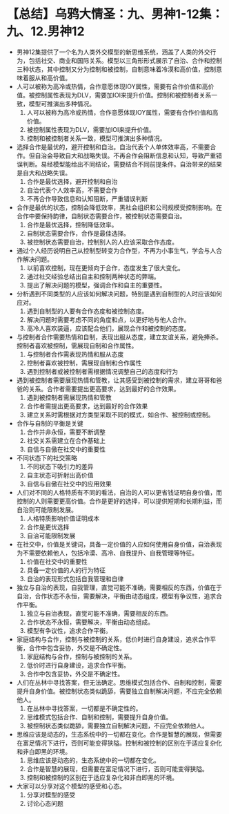 # 【总结】乌鸦大情圣：九、男神1-12集：九、12.男神12

-   男神12集提供了一个名为人类外交模型的新思维系统，涵盖了人类的外交行为，包括社交、商业和国际关系。模型以三角形形式展示了自治、合作和控制三种状态，其中控制又分为控制和被控制，自制意味着冷漠和高价值，控制意味着服从和高价值。
-   人可以被称为高冷或热情，合作意愿体现IOY属性，需要有合作价值和高价值。被控制属性表现为DLV，需要加IOI来提升价值。控制和被控制者关系一致，模型可推演出多种情况。
    1.  人可以被称为高冷或热情，合作意愿体现IOY属性，需要有合作价值和高价值。
    2.  被控制属性表现为DLV，需要加IOI来提升价值。
    3.  控制和被控制者关系一致，模型可推演出多种情况。
-   选择合作是最优的，避开控制和自治。自治代表个人单体效率高，不需要合作。但自治会导致自大和战略失误。不再合作会阻断信息和认知，导致严重错误判断。易经模型能给出不同结论，需要结合不同前提条件。自治带来的结果是自大和战略失误。
    1.  合作是最优选择，避开控制和自治
    2.  自治代表个人效率高，不需要合作
    3.  不再合作导致信息和认知阻断，严重错误判断
-   合作是最优的状态，控制会降低效率，黑社会组织和公司规模受控制影响。在合作中要保持韵律，自制状态需要合作，被控制状态需要自治。
    1.  合作是最优选择，控制降低效率。
    2.  自制状态需要合作，合作是最佳选择。
    3.  被控制状态需要自治，控制别人的人应该采取合作态度。
-   通过个人经历说明自己从控制型转变为合作型，不再为小事生气，学会与人合作解决问题。
    1.  以前喜欢控制，现在更倾向于合作，态度发生了很大变化。
    2.  通过社交经验总结出自主和控制两种状态的弊端。
    3.  提出了解决问题的模型，强调合作和自主的重要性。
-   分析遇到不同类型的人应该如何解决问题，特别是遇到自制型的人时应该如何应对。
    1.  遇到自制型的人要有合作态度和被控制态度。
    2.  解决问题时需要考虑不同的角度和点，以更好地与他人合作。
    3.  高冷人喜欢装逼，应该配合他们，展现合作和被控制的态度。
-   与控制者合作需要热情和自制，表现出服从态度，建立友谊关系，避免捧杀。控制者喜欢被控制，需展现自制和合作属性。
    1.  与控制者合作需表现热情和服从态度
    2.  控制者喜欢被控制，需展现自制和合作属性
    3.  遇到控制者或被控制者需根据情况调整自己的态度和行为
-   遇到被控制者需要展现热情和管教，让其感受到被控制的需求，建立哥哥和爸爸的关系。合作者需要提出更高要求，达到最好的合作效果。
    1.  遇到被控制者需展现热情和管教
    2.  合作者需提出更高要求，达到最好的合作效果
    3.  建立关系时需根据对方类型采取不同的模式，如合作、被控制或控制。
-   合作与自制的平衡是关键
    1.  合作并非永恒，需要不断调整
    2.  社交关系需建立在合作基础上
    3.  自信与自傲在社交中的重要性
-   不同状态下的社交策略
    1.  不同状态下吸引力的差异
    2.  自主状态可折射出高价值
    3.  自信与自傲在社交中的应用效果
-   人们对不同的人格特质有不同的看法，自治的人可以更省钱证明自身价值，而控制的人则需要更高价值。合作是更好的选择，可以提供短期和长期利益，而自治则可能限制发展。
    1.  人格特质影响价值证明成本
    2.  合作是更优选择
    3.  自治可能限制发展
-   在社交中，价值是关键词，具备一定价值的人应如何使用自身价值，自治表现为不需要依赖他人，包括冷漠、高冷、自我提升、自我管理等特征。
    1.  价值在社交中的重要性
    2.  具备一定价值的人的行为特征
    3.  自治的表现形式包括自我管理和自律
-   独立与自治的表现，自我管理，直觉可能不准确，需要相反的东西，价值在于自治，合作状态不永恒，需要解决，平衡由动态组成，模型有争议性，追求合作平衡。
    1.  独立与自治表现，直觉可能不准确，需要相反的东西。
    2.  合作状态不永恒，需要解决，平衡由动态组成。
    3.  模型有争议性，追求合作平衡。
-   家庭结构与合作，控制与被控制的关系，低价时进行自身建设，追求合作平衡，合作中包含妥协，外交是不确定性。
    1.  家庭结构与合作，控制与被控制的关系。
    2.  低价时进行自身建设，追求合作平衡。
    3.  合作中包含妥协，外交是不确定性。
-   人们在丛林中寻找答案，但无法确定。思维模式包括合作、自制和控制，需要提升自身价值。被控制状态类似跪舔，需要独立自制解决问题，不应完全依赖他人。
    1.  在丛林中寻找答案，一切都是不确定性的。
    2.  思维模式包括合作、自制和控制，需要提升自身价值。
    3.  被控制状态类似跪舔，需要独立自制解决问题，不应完全依赖他人。
-   思维应该是动态的，生态系统中的一切都在变化。合作是智慧的展现，但需要在富足情况下进行，否则可能变得狭隘。控制和被控制的区别在于适应复杂化和非白即黑的环境。
    1.  思维应该是动态的，生态系统中的一切都在变化。
    2.  合作是智慧的展现，但需要在富足情况下进行，否则可能变得狭隘。
    3.  控制和被控制的区别在于适应复杂化和非白即黑的环境。
-   大家可以分享对这个模型的感受和心态。
    1.  分享对模型的感受
    2.  讨论心态问题